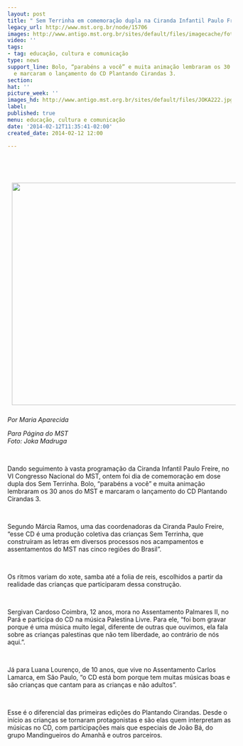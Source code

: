 ```yaml
---
layout: post
title: " Sem Terrinha em comemoração dupla na Ciranda Infantil Paulo Freire"
legacy_url: http://www.mst.org.br/node/15706
images: http://www.antigo.mst.org.br/sites/default/files/imagecache/foto_destaque/JOKA222.jpg
video: ''
tags:
- tag: educação, cultura e comunicação
type: news
support_line: Bolo, “parabéns a você” e muita animação lembraram os 30 anos do MST
  e marcaram o lançamento do CD Plantando Cirandas 3.
section: 
hat: ''
picture_week: ''
images_hd: http://www.antigo.mst.org.br/sites/default/files/JOKA222.jpg
label: 
published: true
menu: educação, cultura e comunicação
date: '2014-02-12T11:35:41-02:00'
created_date: 2014-02-12 12:00

---
```

<p class="western" style="margin-bottom: 0cm;"><em><br><br><br></em><img style="vertical-align: middle; margin: 10px;" src="http://www.antigo.mst.org.br/sites/default/files/JOKA1637.jpg" alt="" width="600" height="500"></p> <p class="western" style="margin-bottom: 0cm;"><em style="text-align: justify;">P</em><em style="text-align: justify;">or Maria Aparecida</em></p><p class="western" style="margin-bottom: 0cm;"><em style="text-align: justify;">Para Página do MST&nbsp;<br>Foto: Joka Madruga</em></p><p class="western" style="margin-bottom: 0cm;">&nbsp;</p><p class="western" style="margin-bottom: 0cm;">Dando seguimento à vasta programação da Ciranda Infantil Paulo Freire, no VI Congresso Nacional do MST, ontem foi dia de comemoração em dose dupla dos Sem Terrinha. Bolo, “parabéns a você” e muita animação lembraram os 30 anos do MST e marcaram o lançamento do CD Plantando Cirandas 3.</p> <p class="western" style="margin-bottom: 0cm;">&nbsp;</p> <p class="western" style="margin-bottom: 0cm;">Segundo Márcia Ramos, uma das coordenadoras da Ciranda Paulo Freire, “esse CD é uma produção coletiva das crianças Sem Terrinha, que construíram as letras em diversos processos nos acampamentos e assentamentos do MST nas cinco regiões do Brasil”.</p> <p class="western" style="margin-bottom: 0cm;">&nbsp;</p> <p class="western" style="margin-bottom: 0cm;">Os ritmos variam do xote, samba até a folia de reis, escolhidos a partir da realidade das crianças que participaram dessa construção.</p> <p class="western" style="margin-bottom: 0cm;">&nbsp;</p> <p class="western" style="margin-bottom: 0cm;">Sergivan Cardoso Coimbra, 12 anos, mora no Assentamento Palmares II, no Pará e participa do CD na música Palestina Livre. Para ele, “foi bom gravar porque é uma música muito legal, diferente de outras que ouvimos, ela fala sobre as crianças palestinas que não tem liberdade, ao contrário de nós aqui.”.</p> <p class="western" style="margin-bottom: 0cm;">&nbsp;</p> <p class="western" style="margin-bottom: 0cm;">Já para Luana Lourenço, de 10 anos, que vive no Assentamento Carlos Lamarca, em São Paulo, “o CD está bom porque tem muitas músicas boas e são crianças que cantam para as crianças e não adultos”.</p> <p class="western" style="margin-bottom: 0cm;">&nbsp;</p> <p class="western" style="margin-bottom: 0cm;">Esse é o diferencial das primeiras edições do Plantando Cirandas. Desde o início as crianças se tornaram protagonistas e são elas quem interpretam as músicas no CD, com participações mais que especiais de João Bá, do grupo Mandingueiros do Amanhã e outros parceiros.</p>
